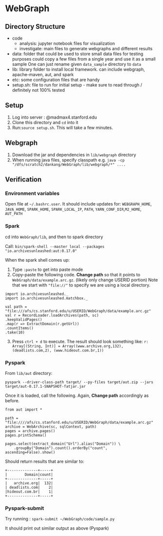 # WebGraph

## Directory Structure
- code 
    - analysis: jupyter notebook files for visualization
    - investigate: main files to generate webgraphs and different results
- data: folder that could be used to store small data files for testing purposes
        could copy a few files from a single year and use it as a small sample
        One can just rename given `data_sample` directory to `data`
- lib: library folder to install local framework. can include webgraph, apache-maven, aut, and spark    
- etc: some configuration files that are handy
- setup.sh: file to run for initial setup - make sure to read through / definitely not 100% tested


## Setup
1. Log into server : @madmax4.stanford.edu
2. Clone this directory and `cd` into it
3. Run:`source setup.sh`. This will take a few minutes.

## Webgraph
1. Download the jar and dependencies in `lib/webgraph` directory
2. When running java files, specify classpath
e.g. `java -cp "/dfs/scratch2/dankang/WebGraph/lib/webgraph/*" .... `


## Verification
### Environment variables

Open file at `~/.bashrc.user`. It should include updates for:
`WEBGRAPH_HOME`, `JAVA_HOME`, `SPARK_HOME`, `SPARK_LOCAL_IP`, `PATH`, `YARN_CONF_DIR`,`M2_HOME`, `AUT_PATH`

### Spark
cd into `WebGraph/lib`, and then to spark directory

Call: `bin/spark-shell --master local --packages "io.archivesunleashed:aut:0.17.0"`

When the spark shell comes up:

1. Type `:paste` to get into paste mode
2. Copy-paste the following code.
**Change path** so that it points to `WebGraph/data/example.arc.gz`. (likely only change USERID portion)
Note that we start with `"file://"` to specify we are using a local directory.
```
import io.archivesunleashed._
import io.archivesunleashed.matchbox._

val path = "file:///afs/cs.stanford.edu/u/USERID/WebGraph/data/example.arc.gz"
val r = RecordLoader.loadArchives(path, sc)
.keepValidPages()
.map(r => ExtractDomain(r.getUrl))
.countItems()
.take(10)
```
3. Press `ctrl + d` to execute. The result should look something like:
`r: Array[(String, Int)] = Array((www.archive.org,132), (deadlists.com,2), (www.hideout.com.br,1))`

### Pyspark
From `lib/aut` directory:

`pyspark --driver-class-path target/ --py-files target/aut.zip --jars target/aut-0.17.1-SNAPSHOT-fatjar.jar`

Once it is loaded, call the following.
Again, **Change path** accordingly as before.

```
from aut import *

path = "file:////afs/cs.stanford.edu/u/USERID/WebGraph/data/example.arc.gz"
archive = WebArchive(sc, sqlContext, path)
pages = archive.pages()
pages.printSchema()

pages.select(extract_domain("Url").alias("Domain")) \
    .groupBy("Domain").count().orderBy("count", ascending=False).show()
```
Should return results that are similar to:
```
+--------------+-----+
|        Domain|count|
+--------------+-----+
|   archive.org|  132|
| deadlists.com|    2|
|hideout.com.br|    1|
+--------------+-----+
```

### Pyspark-submit
Try running :
`spark-submit ~/WebGraph/code/sample.py`

It should print out similar output as above (Pyspark)


